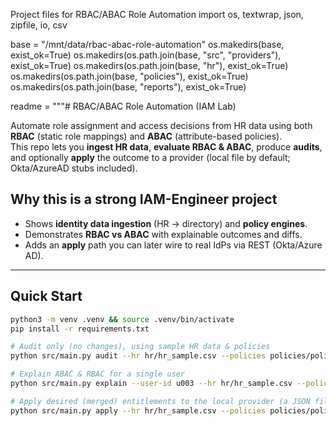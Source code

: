 Project files for RBAC/ABAC Role Automation
import os, textwrap, json, zipfile, io, csv

base = "/mnt/data/rbac-abac-role-automation"
os.makedirs(base, exist_ok=True)
os.makedirs(os.path.join(base, "src", "providers"), exist_ok=True)
os.makedirs(os.path.join(base, "hr"), exist_ok=True)
os.makedirs(os.path.join(base, "policies"), exist_ok=True)
os.makedirs(os.path.join(base, "reports"), exist_ok=True)

readme = """# RBAC/ABAC Role Automation (IAM Lab)

Automate role assignment and access decisions from HR data using both **RBAC** (static role mappings) and **ABAC** (attribute-based policies).  
This repo lets you **ingest HR data**, **evaluate RBAC & ABAC**, produce **audits**, and optionally **apply** the outcome to a provider (local file by default; Okta/AzureAD stubs included).

## Why this is a strong IAM-Engineer project
- Shows **identity data ingestion** (HR -> directory) and **policy engines**.
- Demonstrates **RBAC vs ABAC** with explainable outcomes and diffs.
- Adds an **apply** path you can later wire to real IdPs via REST (Okta/Azure AD).

---

## Quick Start

```bash
python3 -m venv .venv && source .venv/bin/activate
pip install -r requirements.txt

# Audit only (no changes), using sample HR data & policies
python src/main.py audit --hr hr/hr_sample.csv --policies policies/policies.yaml --out ./reports

# Explain ABAC & RBAC for a single user
python src/main.py explain --user-id u003 --hr hr/hr_sample.csv --policies policies/policies.yaml

# Apply desired (merged) entitlements to the local provider (a JSON file simulating a directory)
python src/main.py apply --hr hr/hr_sample.csv --policies policies/policies.yaml --provider local --state ./local_directory.json --out ./reports
